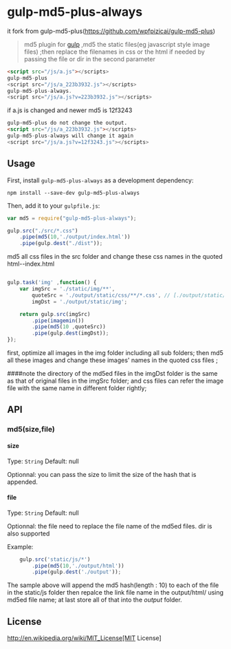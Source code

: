 # gulp-md5-plus-always

it fork from gulp-md5-plus(https://github.com/wpfpizicai/gulp-md5-plus)

> md5 plugin for [gulp](https://github.com/wpfpizicai/gulp-md5-plus) ,md5 the static files(eg javascript style image files) ;then replace the filenames in css or the html if needed by passing the file or dir in the second parameter



```html
<script src="/js/a.js"></scripts>
gulp-md5-plus
<script src="/js/a_223b3932.js"></scripts>
gulp-md5-plus-always.
<script src="/js/a.js?v=223b3932.js"></scripts>
```

if a.js is changed and newer md5 is 12f3243

```html
gulp-md5-plus do not change the output.
<script src="/js/a_223b3932.js"></scripts>
gulp-md5-plus-always will change it again
<script src="/js/a.js?v=12f3243.js"></scripts>
```


## Usage

First, install `gulp-md5-plus-always` as a development dependency:

```shell
npm install --save-dev gulp-md5-plus-always
```

Then, add it to your `gulpfile.js`:

```javascript
var md5 = require("gulp-md5-plus-always");

gulp.src("./src/*.css")
	.pipe(md5(10,'./output/index.html'))
	.pipe(gulp.dest("./dist"));
```

md5 all css files in the src folder and change these css names in the quoted html--index.html

```javascript

gulp.task('img' ,function() {
    var imgSrc = './static/img/**',
        quoteSrc = './output/static/css/**/*.css', // [./output/static/css/**/*.css',./output/static/js/**/*.js']
        imgDst = './output/static/img';

    return gulp.src(imgSrc)
        .pipe(imagemin())
        .pipe(md5(10 ,quoteSrc))
        .pipe(gulp.dest(imgDst));
});

```

first, optimize all images in the img folder including all sub folders; then md5 all these images and change these images' names in the quoted css files ;

####note
the directory of the md5ed files in the imgDst folder is the same as that of original files in the imgSrc folder; and css files can refer the image file with the same name in different folder rightly;

## API

### md5(size,file)

#### size
Type: `String`
Default: null

Optionnal: you can pass the size to limit the size of the hash that is appended.

#### file
Type: `String`
Default: null

Optionnal: the file need to replace the file name of the md5ed files. dir is also supported

Example:
```javascript
	gulp.src('static/js/*')
        .pipe(md5(10,'./output/html'))
        .pipe(gulp.dest('./output'));
```

The sample above will append the md5 hash(length : 10) to each of the file in the static/js folder then repalce the link file name in the output/html/ using md5ed file name; at last store all of that into the *output* folder.



## License

http://en.wikipedia.org/wiki/MIT_License[MIT License]


